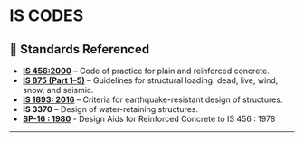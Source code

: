 # IS CODES

## 📖 Standards Referenced

- **[IS 456:2000](IS456_11zon.pdf)** – Code of practice for plain and reinforced concrete.
- **[IS 875 (Part 1–5)](Design_Loads.md)** – Guidelines for structural loading: dead, live, wind, snow, and seismic.
- **[IS 1893: 2016](IS_1893_1_2016_AMD2_Reff2021.pdf)** – Criteria for earthquake-resistant design of structures.
- **IS 3370** – Design of water-retaining structures.
- **[SP-16 : 1980](SP-16_DesignAidsRCC_compressed.pdf)** - Design Aids for Reinforced Concrete to IS 456 : 1978

---
